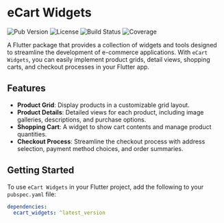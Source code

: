 # eCart Widgets

![Pub Version](https://img.shields.io/pub/v/ecart_widgets)
![License](https://img.shields.io/github/license/MaloWinrhy/ecart_widgets)
![Build Status](https://img.shields.io/travis/MaloWinrhy/ecart_widgets/main)
![Coverage](https://img.shields.io/codecov/c/github/MaloWinrhy/ecart_widgets)

A Flutter package that provides a collection of widgets and tools designed to streamline the development of e-commerce applications. With `eCart Widgets`, you can easily implement product grids, detail views, shopping carts, and checkout processes in your Flutter app.

## Features

- **Product Grid**: Display products in a customizable grid layout.
- **Product Details**: Detailed views for each product, including image galleries, descriptions, and purchase options.
- **Shopping Cart**: A widget to show cart contents and manage product quantities.
- **Checkout Process**: Streamline the checkout process with address selection, payment method choices, and order summaries.

## Getting Started

To use `eCart Widgets` in your Flutter project, add the following to your `pubspec.yaml` file:

```yaml
dependencies:
  ecart_widgets: ^latest_version
